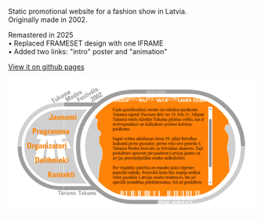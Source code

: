 Static promotional website for a fashion show in Latvia.  
Originally made in 2002.  

Remastered in 2025  
• Replaced FRAMESET design with one IFRAME  
• Added two links: "intro" poster and "animation"

[View it on github pages](https://normonds.github.io/website.tukuma-modes-festivals-2002)

![Website preview](website.preview.png)